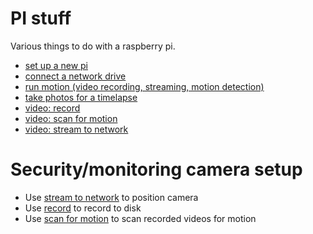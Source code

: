 # PI stuff

Various things to do with a raspberry pi.

- [set up a new pi](./setup.md)
- [connect a network drive](./network_drive.md)
- [run motion (video recording, streaming, motion detection)](./motion.md)
- [take photos for a timelapse](./timelapse.py)
- [video: record](./video_record_loop.sh)
- [video: scan for motion](./video_scan.sh)
- [video: stream to network](./video_stream.sh)


# Security/monitoring camera setup
- Use [stream to network](./video_stream.sh) to position camera
- Use [record](./video_record_loop.sh) to record to disk
- Use [scan for motion](./video_scan.sh) to scan recorded videos for motion
